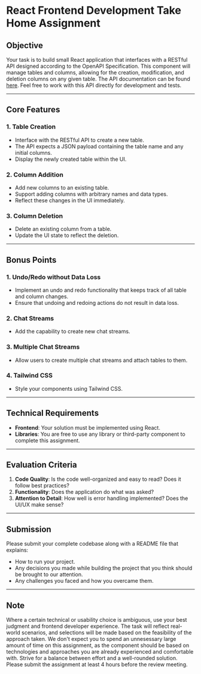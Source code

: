 # React Frontend Development Take Home Assignment

## Objective

Your task is to build small React application that interfaces with a RESTful API designed according to the OpenAPI Specification. This component will manage tables and columns, allowing for the creation, modification, and deletion columns on any given table. The API documentation can be found [here](https://api-test.reliant.ai/docs#/). Feel free to work with this API directly for development and tests.

---

## Core Features

### 1. Table Creation

- Interface with the RESTful API to create a new table.
- The API expects a JSON payload containing the table name and any initial columns.
- Display the newly created table within the UI.

### 2. Column Addition

- Add new columns to an existing table.
- Support adding columns with arbitrary names and data types.
- Reflect these changes in the UI immediately.

### 3. Column Deletion

- Delete an existing column from a table.
- Update the UI state to reflect the deletion.

---

## Bonus Points

### 1. Undo/Redo without Data Loss

- Implement an undo and redo functionality that keeps track of all table and column changes.
- Ensure that undoing and redoing actions do not result in data loss.

### 2. Chat Streams

- Add the capability to create new chat streams.

### 3. Multiple Chat Streams

- Allow users to create multiple chat streams and attach tables to them.

### 4. Tailwind CSS

- Style your components using Tailwind CSS.

---

## Technical Requirements

- **Frontend**: Your solution must be implemented using React.
- **Libraries**: You are free to use any library or third-party component to complete this assignment.

---

## Evaluation Criteria

1. **Code Quality**: Is the code well-organized and easy to read? Does it follow best practices?
2. **Functionality**: Does the application do what was asked?
3. **Attention to Detail**: How well is error handling implemented? Does the UI/UX make sense?

---

## Submission

Please submit your complete codebase along with a README file that explains:

- How to run your project.
- Any decisions you made while building the project that you think should be brought to our attention.
- Any challenges you faced and how you overcame them.

---

## Note

Where a certain technical or usability choice is ambiguous, use your best judgment and frontend developer experience. The task will reflect real-world scenarios, and selections will be made based on the feasibility of the approach taken. We don't expect you to spend an unnesessary large amount of time on this assignment, as the component should be based on technologies and approaches you are already experienced and comfortable with. Strive for a balance between effort and a well-rounded solution. Please submit the assignment at least 4 hours before the review meeting. 
